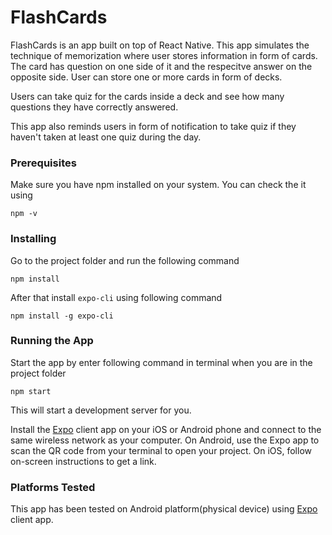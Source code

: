 # FlashCards
FlashCards is an app built on top of React Native. This app simulates the technique of memorization where user stores information in form of cards. The card has question on one side of it and the respecitve answer on the opposite side. User can store one or more cards in form of decks. 

Users can take quiz for the cards inside a deck and see how many questions they have correctly answered. 

This app also reminds users in form of notification to take quiz if they haven't taken at least one quiz during the day.
### Prerequisites

Make sure you have npm installed on your system. You can check the it using 

```
npm -v
```

### Installing

Go to the project folder and run the following command

```
npm install
```

After that install `expo-cli` using following command
```
npm install -g expo-cli
```

### Running the App

Start the app by enter following command in terminal when you are in the project folder

```
npm start
```
This will start a development server for you.


Install the [Expo](https://expo.io/) client app on your iOS or Android phone and connect to the same wireless network as your computer. On Android, use the Expo app to scan the QR code from your terminal to open your project. On iOS, follow on-screen instructions to get a link.


### Platforms Tested


This app has been tested on Android platform(physical device) using [Expo](https://expo.io/) client app.